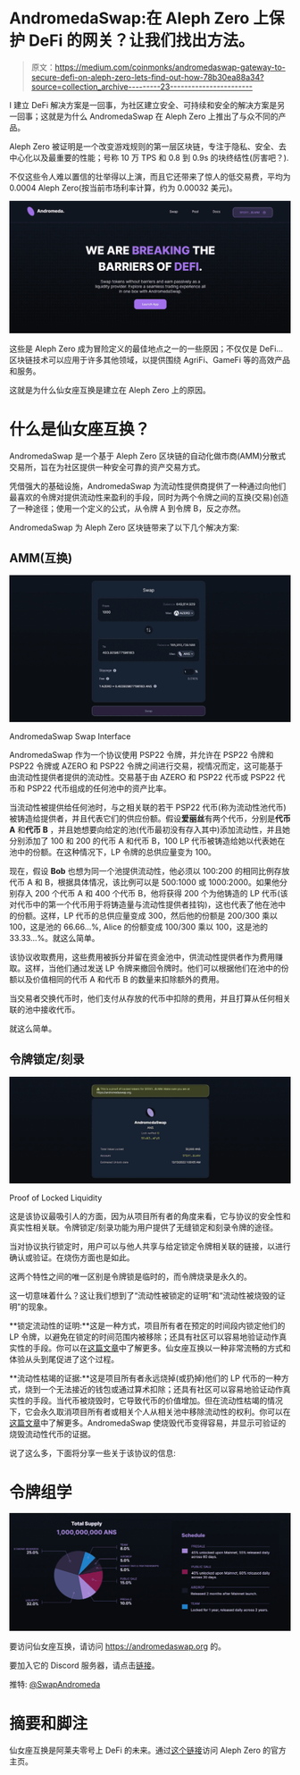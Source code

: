 # AndromedaSwap:在 Aleph Zero 上保护 DeFi 的网关？让我们找出方法。

> 原文：<https://medium.com/coinmonks/andromedaswap-gateway-to-secure-defi-on-aleph-zero-lets-find-out-how-78b30ea88a34?source=collection_archive---------23----------------------->

I 建立 DeFi 解决方案是一回事，为社区建立安全、可持续和安全的解决方案是另一回事；这就是为什么 AndromedaSwap 在 Aleph Zero 上推出了与众不同的产品。

Aleph Zero 被证明是一个改变游戏规则的第一层区块链，专注于隐私、安全、去中心化以及最重要的性能；号称 10 万 TPS 和 0.8 到 0.9s 的块终结性(厉害吧？).

不仅这些令人难以置信的壮举得以上演，而且它还带来了惊人的低交易费，平均为 0.0004 Aleph Zero(按当前市场利率计算，约为 0.00032 美元)。

![](img/77f8c3afddadb9644ec3a00f3c2ce25b.png)

这些是 Aleph Zero 成为冒险定义的最佳地点之一的一些原因；不仅仅是 DeFi…区块链技术可以应用于许多其他领域，以提供围绕 AgriFi、GameFi 等的高效产品和服务。

这就是为什么仙女座互换是建立在 Aleph Zero 上的原因。

# 什么是仙女座互换？

AndromedaSwap 是一个基于 Aleph Zero 区块链的自动化做市商(AMM)分散式交易所，旨在为社区提供一种安全可靠的资产交易方式。

凭借强大的基础设施，AndromedaSwap 为流动性提供商提供了一种通过向他们最喜欢的令牌对提供流动性来盈利的手段，同时为两个令牌之间的互换(交易)创造了一种途径；使用一个定义的公式，从令牌 A 到令牌 B，反之亦然。

AndromedaSwap 为 Aleph Zero 区块链带来了以下几个解决方案:

## AMM(互换)

![](img/39c9ede14f56bc407daf718a6e969ffe.png)

AndromedaSwap Swap Interface

AndromedaSwap 作为一个协议使用 PSP22 令牌，并允许在 PSP22 令牌和 PSP22 令牌或 AZERO 和 PSP22 令牌之间进行交易，视情况而定，这可能基于由流动性提供者提供的流动性。交易基于由 AZERO 和 PSP22 代币或 PSP22 代币和 PSP22 代币组成的任何池中的资产比率。

当流动性被提供给任何池时，与之相关联的若干 PSP22 代币(称为流动性池代币)被铸造给提供者，并且代表它们的供应份额。假设**爱丽丝**有两个代币，分别是**代币 A** 和**代币 B** ，并且她想要向给定的池(代币最初没有存入其中)添加流动性，并且她分别添加了 100 和 200 的代币 A 和代币 B，100 LP 代币被铸造给她以代表她在池中的份额。在这种情况下，LP 令牌的总供应量变为 100。

现在，假设 **Bob** 也想为同一个池提供流动性，他必须以 100:200 的相同比例存放代币 A 和 B，根据具体情况，该比例可以是 500:1000 或 1000:2000。如果他分别存入 200 个代币 A 和 400 个代币 B，他将获得 200 个为他铸造的 LP 代币(该对代币中的第一个代币用于将铸造量与流动性提供者挂钩)，这也代表了他在池中的份额。这样，LP 代币的总供应量变成 300，然后他的份额是 200/300 乘以 100，这是池的 66.66…%, Alice 的份额变成 100/300 乘以 100，这是池的 33.33…%。就这么简单。

该协议收取费用，这些费用被拆分并留在资金池中，供流动性提供者作为费用赚取。这样，当他们通过发送 LP 令牌来撤回令牌时。他们可以根据他们在池中的份额以及价值相同的代币 A 和代币 B 的数量来扣除额外的费用。

当交易者交换代币时，他们支付从存放的代币中扣除的费用，并且打算从任何相关联的池中接收代币。

就这么简单。

## 令牌锁定/刻录

![](img/e4b469b74eb2f42191f47ef8ad0e8035.png)

Proof of Locked Liquidity

这是该协议最吸引人的方面，因为从项目所有者的角度来看，它与协议的安全性和真实性相关联。令牌锁定/刻录功能为用户提供了无缝锁定和刻录令牌的途径。

当对协议执行锁定时，用户可以与他人共享与给定锁定令牌相关联的链接，以进行确认或验证。在烧伤方面也是如此。

这两个特性之间的唯一区别是令牌锁是临时的，而令牌烧录是永久的。

这一切意味着什么？这让我们想到了“流动性被锁定的证明”和“流动性被烧毁的证明”的现象。

**锁定流动性的证明:**这是一种方式，项目所有者在预定的时间段内锁定他们的 LP 令牌，以避免在锁定的时间范围内被移除；还具有社区可以容易地验证动作真实性的手段。你可以在[这篇文章](https://hackernoon.com/why-locking-liquidity-is-important-for-cryptocurrency-qv4d37hd)中了解更多。仙女座互换以一种非常流畅的方式和体验从头到尾促进了这个过程。

**流动性枯竭的证据:**这是项目所有者永远烧掉(或扔掉)他们的 LP 代币的一种方式，烧到一个无法接近的钱包或通过算术扣除；还具有社区可以容易地验证动作真实性的手段。当代币被烧毁时，它导致代币的价值增加。但在流动性枯竭的情况下，它会永久取消项目所有者或相关个人从相关池中移除流动性的权利。你可以在[这篇文章](https://academy.swissborg.com/en/learn/token-burning)中了解更多。AndromedaSwap 使烧毁代币变得容易，并显示可验证的烧毁流动性代币的证据。

说了这么多，下面将分享一些关于该协议的信息:

# 令牌组学

![](img/572bcad6021d62c3448b77be619910d4.png)

要访问仙女座互换，请访问 https://andromedaswap.org 的。

要加入它的 Discord 服务器，请点击[链接](https://discord.gg/3T3KfzC2AZ)。

推特: [@SwapAndromeda](https://twitter.com/SwapAndromeda)

# 摘要和脚注

仙女座互换是阿莱夫零号上 DeFi 的未来。通过[这个链接](https://alephzero.org)访问 Aleph Zero 的官方主页。